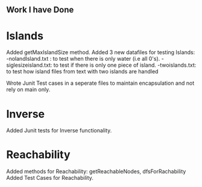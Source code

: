 ## Work I have Done

# Islands
Added getMaxIslandSize method.
Added 3 new datafiles for testing Islands:
    -nolandIsland.txt : to test when there is only water (i.e all 0's).
    -siglesizeisland.txt: to test if there is only one piece of island.
    -twoislands.txt: to test how island files from text with two islands are handled

Wrote Junit Test cases in a seperate files to maintain encapsulation and not rely on main only.

# Inverse
Added Junit tests for Inverse functionality.

# Reachability
Added methods for Reachability: getReachableNodes, dfsForRachability
Added Test Cases for Reachability.
